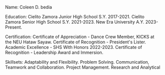 Name: Coleen D. bedia

Education: Cielito Zamora Junior High School S.Y. 2017-2021.
           Cielito Zamora Senior High School S.Y. 2021-2023.
           New Era University A.Y. 2023-Present.

Certification: Certificate of Appreciation - Dance Crew Member, KICKS at the  NEU Hataw Sayaw.
               Certificate of Recognition - President's Lister.
               Academic Excellence - SHS With Honors 2022-2023.
               Certificate of Recognition - Leadership Award and Immersion.

Skillsets: Adaptability and Flexibility.
           Problem Solving.
           Communication, Teamwork and Collaboration.
           Project Management.
           Research and Analytical

<!--
**Kulin16/Kulin16** is a ✨ _special_ ✨ repository because its `README.md` (this file) appears on your GitHub profile.

Here are some ideas to get you started:

- 🔭 I’m currently working on ...
- 🌱 I’m currently learning ...
- 👯 I’m looking to collaborate on ...
- 🤔 I’m looking for help with ...
- 💬 Ask me about ...
- 📫 How to reach me: ...
- 😄 Pronouns: ...
- ⚡ Fun fact: ...
-->
